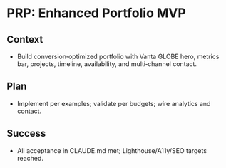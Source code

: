 # PRP: Enhanced Portfolio MVP

## Context
- Build conversion‑optimized portfolio with Vanta GLOBE hero, metrics bar, projects, timeline, availability, and multi‑channel contact.

## Plan
- Implement per examples; validate per budgets; wire analytics and contact.

## Success
- All acceptance in CLAUDE.md met; Lighthouse/A11y/SEO targets reached.

